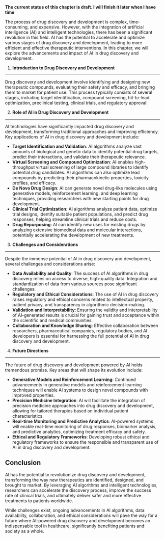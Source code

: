 **The current status of this chapter is draft. I will finish it later when I have time**

The process of drug discovery and development is complex, time-consuming, and expensive. However, with the integration of artificial intelligence (AI) and intelligent technologies, there has been a significant revolution in this field. AI has the potential to accelerate and optimize various stages of drug discovery and development, leading to more efficient and effective therapeutic interventions. In this chapter, we will explore the advancements and impact of AI in drug discovery and development.

1. **Introduction to Drug Discovery and Development**
-----------------------------------------------------

Drug discovery and development involve identifying and designing new therapeutic compounds, evaluating their safety and efficacy, and bringing them to market for patient use. This process typically consists of several stages, including target identification, compound screening, hit-to-lead optimization, preclinical testing, clinical trials, and regulatory approval.

2. **Role of AI in Drug Discovery and Development**
---------------------------------------------------

AI technologies have significantly impacted drug discovery and development, transforming traditional approaches and improving efficiency. Key applications of AI in drug discovery and development include:

* **Target Identification and Validation**: AI algorithms analyze vast amounts of biological and genetic data to identify potential drug targets, predict their interactions, and validate their therapeutic relevance.
* **Virtual Screening and Compound Optimization**: AI enables high-throughput virtual screening of large compound libraries to identify potential drug candidates. AI algorithms can also optimize lead compounds by predicting their pharmacokinetic properties, toxicity profiles, and efficacy.
* **De Novo Drug Design**: AI can generate novel drug-like molecules using generative models, reinforcement learning, and deep learning techniques, providing researchers with new starting points for drug development.
* **Clinical Trial Optimization**: AI algorithms analyze patient data, optimize trial designs, identify suitable patient populations, and predict drug responses, helping streamline clinical trials and reduce costs.
* **Drug Repurposing**: AI can identify new uses for existing drugs by analyzing extensive biomedical data and molecular interactions, potentially accelerating the development of new treatments.

3. **Challenges and Considerations**
------------------------------------

Despite the immense potential of AI in drug discovery and development, several challenges and considerations arise:

* **Data Availability and Quality**: The success of AI algorithms in drug discovery relies on access to diverse, high-quality data. Integration and standardization of data from various sources pose significant challenges.
* **Regulatory and Ethical Considerations**: The use of AI in drug discovery raises regulatory and ethical concerns related to intellectual property, patient privacy, and transparency in algorithmic decision-making.
* **Validation and Interpretability**: Ensuring the validity and interpretability of AI-generated results is crucial for gaining trust and acceptance within the scientific and medical communities.
* **Collaboration and Knowledge Sharing**: Effective collaboration between researchers, pharmaceutical companies, regulatory bodies, and AI developers is essential for harnessing the full potential of AI in drug discovery and development.

4. **Future Directions**
------------------------

The future of drug discovery and development powered by AI holds tremendous promise. Key areas that will shape its evolution include:

* **Generative Models and Reinforcement Learning**: Continued advancements in generative models and reinforcement learning techniques will enable AI systems to design novel compounds with improved properties.
* **Precision Medicine Integration**: AI will facilitate the integration of precision medicine approaches into drug discovery and development, allowing for tailored therapies based on individual patient characteristics.
* **Real-time Monitoring and Predictive Analytics**: AI-powered systems will enable real-time monitoring of drug responses, biomarker analysis, and predictive analytics, optimizing treatment efficacy and safety.
* **Ethical and Regulatory Frameworks**: Developing robust ethical and regulatory frameworks to ensure the responsible and transparent use of AI in drug discovery and development.

Conclusion
----------

AI has the potential to revolutionize drug discovery and development, transforming the way new therapeutics are identified, designed, and brought to market. By leveraging AI algorithms and intelligent technologies, researchers can accelerate the discovery process, improve the success rate of clinical trials, and ultimately deliver safer and more effective treatments to patients worldwide.

While challenges exist, ongoing advancements in AI algorithms, data availability, collaboration, and ethical considerations will pave the way for a future where AI-powered drug discovery and development becomes an indispensable tool in healthcare, significantly benefiting patients and society as a whole.
